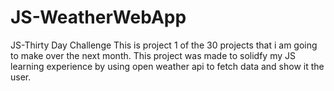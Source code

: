 # JS-WeatherWebApp
JS-Thirty Day Challenge
This is project 1 of the 30 projects that i am going to make over the next month. This project was made to solidfy my JS learning experience by using open weather api to fetch data and show it the user.
